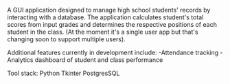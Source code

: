 A GUI application designed to manage high school students' records by interacting with a database.
The application calculates student's total scores from input grades and determines the respective positions of each student in the class.
(At the moment it's a single user app but that's changing soon to support multiple users).

Additional features currently in development include:
-Attendance tracking 
-Analytics dashboard of student and class performance


Tool stack:
Python
Tkinter
PostgresSQL
